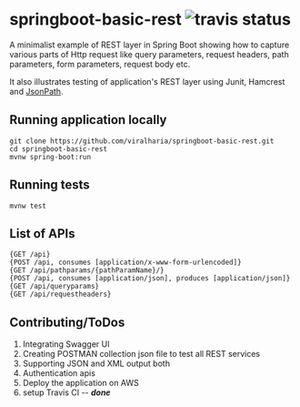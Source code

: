 # springboot-basic-rest	![travis status](https://travis-ci.org/viralharia/springboot-basic-rest.svg?branch=master)	
A minimalist example of REST layer in Spring Boot showing how to capture various parts of Http request like query parameters, 
request headers, path parameters, form parameters, request body etc.
		
It also illustrates testing of application's REST layer using Junit, Hamcrest and [JsonPath](https://github.com/json-path/JsonPath).
		
## Running application locally
```
git clone https://github.com/viralharia/springboot-basic-rest.git
cd springboot-basic-rest
mvnw spring-boot:run
```
		
## Running tests
```
mvnw test
```

## List of APIs
```
{GET /api}
{POST /api, consumes [application/x-www-form-urlencoded]}
{GET /api/pathparams/{pathParamName}/}
{POST /api, consumes [application/json], produces [application/json]}
{GET /api/queryparams}
{GET /api/requestheaders}
```

## Contributing/ToDos
1. Integrating Swagger UI
2. Creating POSTMAN collection json file to test all REST services
3. Supporting JSON and XML output both
4. Authentication apis
5. Deploy the application on AWS
6. setup Travis CI -- **_done_**
